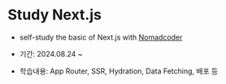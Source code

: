 # Study Next.js

- self-study the basic of Next.js with <a href="https://github.com/nomadcoders/learn-nextjs/tree/master">Nomadcoder</a>

- 기간: 2024.08.24 ~

- 학습내용: App Router, SSR, Hydration, Data Fetching, 배포 등
